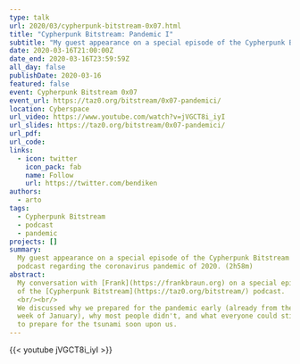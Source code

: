 ```yaml
---
type: talk
url: 2020/03/cypherpunk-bitstream-0x07.html
title: "Cypherpunk Bitstream: Pandemic I"
subtitle: "My guest appearance on a special episode of the Cypherpunk Bitstream podcast on March 16, 2020."
date: 2020-03-16T21:00:00Z
date_end: 2020-03-16T23:59:59Z
all_day: false
publishDate: 2020-03-16
featured: false
event: Cypherpunk Bitstream 0x07
event_url: https://taz0.org/bitstream/0x07-pandemici/
location: Cyberspace
url_video: https://www.youtube.com/watch?v=jVGCT8i_iyI
url_slides: https://taz0.org/bitstream/0x07-pandemici/
url_pdf:
url_code:
links:
  - icon: twitter
    icon_pack: fab
    name: Follow
    url: https://twitter.com/bendiken
authors:
  - arto
tags:
  - Cypherpunk Bitstream
  - podcast
  - pandemic
projects: []
summary:
  My guest appearance on a special episode of the Cypherpunk Bitstream
  podcast regarding the coronavirus pandemic of 2020. (2h58m)
abstract:
  My conversation with [Frank](https://frankbraun.org) on a special episode
  of the [Cypherpunk Bitstream](https://taz0.org/bitstream/) podcast.
  <br/><br/>
  We discussed why we prepared for the pandemic early (already from the last
  week of January), why most people didn't, and what everyone could still do
  to prepare for the tsunami soon upon us.
---
```


{{< youtube jVGCT8i_iyI >}}
